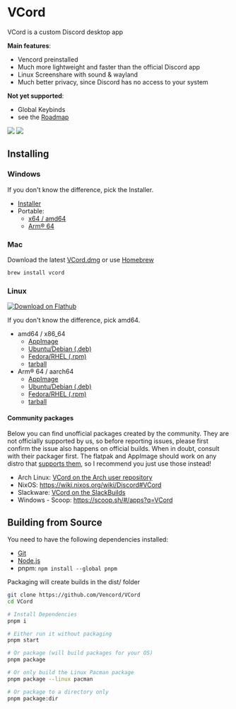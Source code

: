# VCord

VCord is a custom Discord desktop app

**Main features**:
- Vencord preinstalled
- Much more lightweight and faster than the official Discord app
- Linux Screenshare with sound & wayland
- Much better privacy, since Discord has no access to your system

**Not yet supported**:
- Global Keybinds
- see the [Roadmap](https://github.com/Vencord/VCord/issues/324)

![](https://github.com/Vencord/VCord/assets/45497981/8608a899-96a9-4027-9725-2cb02ba189fd)
![](https://github.com/Vencord/VCord/assets/45497981/8701e5de-52c4-4346-a990-719cb971642e)

## Installing

### Windows

If you don't know the difference, pick the Installer.

- [Installer](https://vencord.dev/download/vcord/universal/windows)
- Portable:
  - [x64 / amd64](https://vencord.dev/download/vcord/amd64/windows-portable)
  - [Arm® 64](https://vencord.dev/download/vcord/arm64/windows-portable)

### Mac

Download the latest [VCord.dmg](https://vencord.dev/download/vcord/universal/dmg) or use [Homebrew](https://brew.sh/)

```sh
brew install vcord
```

### Linux

[![Download on Flathub](https://dl.flathub.org/assets/badges/flathub-badge-en.svg)](https://flathub.org/apps/dev.vencord.VCord)

If you don't know the difference, pick amd64.

- amd64 / x86_64
  - [AppImage](https://vencord.dev/download/vcord/amd64/appimage)
  - [Ubuntu/Debian (.deb)](https://vencord.dev/download/vcord/amd64/deb)
  - [Fedora/RHEL (.rpm)](https://vencord.dev/download/vcord/amd64/rpm)
  - [tarball](https://vencord.dev/download/vcord/amd64/tar)
- Arm® 64 / aarch64
  - [AppImage](https://vencord.dev/download/vcord/arm64/appimage)
  - [Ubuntu/Debian (.deb)](https://vencord.dev/download/vcord/arm64/deb)
  - [Fedora/RHEL (.rpm)](https://vencord.dev/download/vcord/arm64/rpm)
  - [tarball](https://vencord.dev/download/vcord/arm64/tar)

#### Community packages

Below you can find unofficial packages created by the community. They are not officially supported by us, so before reporting issues, please first confirm the issue also happens on official builds. When in doubt, consult with their packager first. The flatpak and AppImage should work on any distro that [supports them](https://flatpak.org/setup/), so I recommend you just use those instead!

- Arch Linux: [VCord on the Arch user repository](https://aur.archlinux.org/packages?K=vcord)
- NixOS: https://wiki.nixos.org/wiki/Discord#VCord
- Slackware: [VCord on the SlackBuilds](https://slackbuilds.org/result/?search=vcord)
- Windows - Scoop: https://scoop.sh/#/apps?q=VCord

## Building from Source

You need to have the following dependencies installed:
- [Git](https://git-scm.com/downloads)
- [Node.js](https://nodejs.org/en/download)
- pnpm: `npm install --global pnpm`

Packaging will create builds in the dist/ folder

```sh
git clone https://github.com/Vencord/VCord
cd VCord

# Install Dependencies
pnpm i

# Either run it without packaging
pnpm start

# Or package (will build packages for your OS)
pnpm package

# Or only build the Linux Pacman package
pnpm package --linux pacman

# Or package to a directory only
pnpm package:dir
```
